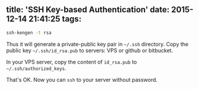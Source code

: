 title: 'SSH Key-based Authentication'
date: 2015-12-14 21:41:25
tags:
---

``` bash run on your macbook
ssh-kengen -t rsa
```

Thus it will generate a private-public key pair in `~/.ssh` directory. Copy the public key `~/.ssh/id_rsa.pub` to servers: VPS or github or bitbucket.

In your VPS server, copy the content of `id_rsa.pub` to `~/.ssh/authorized_keys`.

That's OK. Now you can `ssh` to your server without password.




